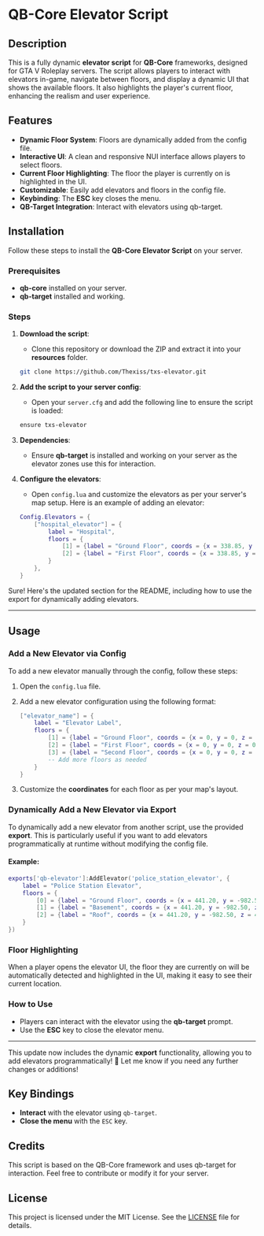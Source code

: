 # QB-Core Elevator Script

## Description

This is a fully dynamic **elevator script** for **QB-Core** frameworks, designed for GTA V Roleplay servers. The script allows players to interact with elevators in-game, navigate between floors, and display a dynamic UI that shows the available floors. It also highlights the player's current floor, enhancing the realism and user experience.

## Features

- **Dynamic Floor System**: Floors are dynamically added from the config file.
- **Interactive UI**: A clean and responsive NUI interface allows players to select floors.
- **Current Floor Highlighting**: The floor the player is currently on is highlighted in the UI.
- **Customizable**: Easily add elevators and floors in the config file.
- **Keybinding**: The **ESC** key closes the menu.
- **QB-Target Integration**: Interact with elevators using qb-target.

## Installation

Follow these steps to install the **QB-Core Elevator Script** on your server.

### Prerequisites
- **qb-core** installed on your server.
- **qb-target** installed and working.

### Steps

1. **Download the script**:
   - Clone this repository or download the ZIP and extract it into your **resources** folder.
   ```bash
   git clone https://github.com/Thexiss/txs-elevator.git
   ```

2. **Add the script to your server config**:
   - Open your `server.cfg` and add the following line to ensure the script is loaded:
   ```bash
   ensure txs-elevator
   ```

3. **Dependencies**:
   - Ensure **qb-target** is installed and working on your server as the elevator zones use this for interaction.

4. **Configure the elevators**:
   - Open `config.lua` and customize the elevators as per your server's map setup. Here is an example of adding an elevator:
   ```lua
   Config.Elevators = {
       ["hospital_elevator"] = {
           label = "Hospital",
           floors = {
               [1] = {label = "Ground Floor", coords = {x = 338.85, y = -1394.56, z = 32.51}},
               [2] = {label = "First Floor", coords = {x = 338.85, y = -1394.56, z = 39.00}},
           }
       },
   }
   ```

Sure! Here's the updated section for the README, including how to use the export for dynamically adding elevators.

---

## Usage

### Add a New Elevator via Config
To add a new elevator manually through the config, follow these steps:

1. Open the `config.lua` file.
2. Add a new elevator configuration using the following format:
   ```lua
   ["elevator_name"] = {
       label = "Elevator Label",
       floors = {
           [1] = {label = "Ground Floor", coords = {x = 0, y = 0, z = 0}},
           [2] = {label = "First Floor", coords = {x = 0, y = 0, z = 0}},
           [3] = {label = "Second Floor", coords = {x = 0, y = 0, z = 0}},
           -- Add more floors as needed
       }
   }
   ```

3. Customize the **coordinates** for each floor as per your map's layout.

### Dynamically Add a New Elevator via Export
To dynamically add a new elevator from another script, use the provided **export**. This is particularly useful if you want to add elevators programmatically at runtime without modifying the config file.

#### Example:
```lua
exports['qb-elevator']:AddElevator('police_station_elevator', {
    label = "Police Station Elevator",
    floors = {
        [0] = {label = "Ground Floor", coords = {x = 441.20, y = -982.50, z = 30.69}},
        [1] = {label = "Basement", coords = {x = 441.20, y = -982.50, z = 26.67}},
        [2] = {label = "Roof", coords = {x = 441.20, y = -982.50, z = 43.43}},
    }
})
```

### Floor Highlighting
When a player opens the elevator UI, the floor they are currently on will be automatically detected and highlighted in the UI, making it easy to see their current location.

### How to Use
- Players can interact with the elevator using the **qb-target** prompt.
- Use the **ESC** key to close the elevator menu.

---

This update now includes the dynamic **export** functionality, allowing you to add elevators programmatically! 🚀 Let me know if you need any further changes or additions!

## Key Bindings

- **Interact** with the elevator using `qb-target`.
- **Close the menu** with the `ESC` key.

## Credits

This script is based on the QB-Core framework and uses qb-target for interaction. Feel free to contribute or modify it for your server.

## License

This project is licensed under the MIT License. See the [LICENSE](LICENSE) file for details.
